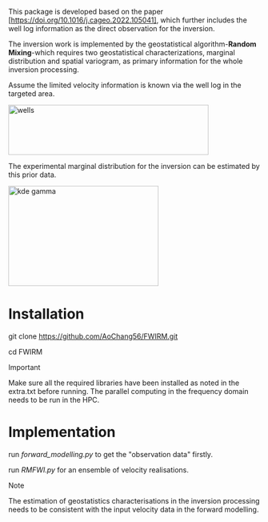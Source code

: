 This package is developed based on the paper [https://doi.org/10.1016/j.cageo.2022.105041], which further includes the well log information as the direct observation for the inversion.

The inversion work is implemented by the geostatistical algorithm-**Random Mixing**-which requires two geostatistical characterizations, marginal distribution and spatial variogram, as primary information for the whole inversion processing.

Assume the limited velocity information is known via the well log in the targeted area.

<img src="https://github.com/user-attachments/assets/ce172d19-5980-4d8a-97e4-c18e74c7e1ba" alt="wells" width="400" height="100">

The experimental marginal distribution for the inversion can be estimated by this prior data.

<img src="https://github.com/user-attachments/assets/609c46e2-0051-4136-b67a-369945d26693" alt="kde gamma" width="300" height="200">


# Installation
git clone https://github.com/AoChang56/FWIRM.git

cd FWIRM

> [!IMPORTANT]
> Make sure all the required libraries have been installed as noted in the extra.txt before running. The parallel computing in the frequency domain needs to be run in the HPC.

# Implementation

run *forward_modelling.py* to get the "observation data" firstly. 

run *RMFWI.py* for an ensemble of velocity realisations.

> [!NOTE]
> The estimation of geostatistics characterisations in the inversion processing needs to be consistent with the input velocity data in the forward modelling.




